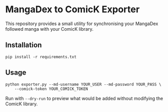 # MangaDex to ComicK Exporter

This repository provides a small utility for synchronising your MangaDex
followed manga with your ComicK library.

## Installation

```
pip install -r requirements.txt
```

## Usage

```
python exporter.py --md-username YOUR_USER --md-password YOUR_PASS \
    --comick-token YOUR_COMICK_TOKEN
```

Run with `--dry-run` to preview what would be added without modifying the
ComicK library.
